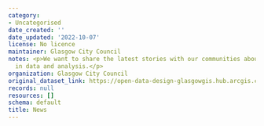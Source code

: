 ```yaml
---
category:
- Uncategorised
date_created: ''
date_updated: '2022-10-07'
license: No licence
maintainer: Glasgow City Council
notes: <p>We want to share the latest stories with our communities about developments
  in data and analysis.</p>
organization: Glasgow City Council
original_dataset_link: https://open-data-design-glasgowgis.hub.arcgis.com/pages/latest-news
records: null
resources: []
schema: default
title: News
---
```

